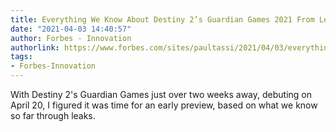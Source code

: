 ```yaml
---
title: Everything We Know About Destiny 2’s Guardian Games 2021 From Leaks
date: "2021-04-03 14:40:57"
author: Forbes - Innovation
authorlink: https://www.forbes.com/sites/paultassi/2021/04/03/everything-we-know-about-destiny-2s-guardian-games-2021-from-leaks/
tags:
- Forbes-Innovation
---
```

With Destiny 2's Guardian Games just over two weeks away, debuting on April 20, I figured it was time for an early preview, based on what we know so far through leaks.